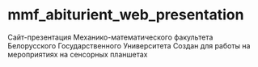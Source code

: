 # mmf_abiturient_web_presentation

Сайт-презентация Механико-математического факультета Белорусского Государственного Университета
Создан для работы на мероприятиях на сенсорных планшетах
